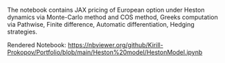 The notebook contains JAX pricing of European option under Heston dynamics via Monte-Carlo method and COS method, Greeks computation via Pathwise, Finite difference, Automatic differentiation, Hedging strategies.

Rendered Notebook: https://nbviewer.org/github/Kirill-Prokopov/Portfolio/blob/main/Heston%20model/HestonModel.ipynb
